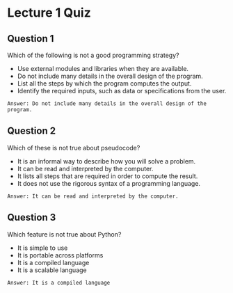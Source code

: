# Lecture 1 Quiz

## Question 1
Which of the following is not a good programming strategy?
* Use external modules and libraries when they are available.
* Do not include many details in the overall design of the program.
* List all the steps by which the program computes the output.
* Identify the required inputs, such as data or specifications from the user.
```
Answer: Do not include many details in the overall design of the program.
```

## Question 2
Which of these is not true about pseudocode?
* It is an informal way to describe how you will solve a problem.
* It can be read and interpreted by the computer.
* It lists all steps that are required in order to compute the result.
* It does not use the rigorous syntax of a programming language.
```
Answer: It can be read and interpreted by the computer.
```

## Question 3
Which feature is not true about Python?
* It is simple to use
* It is portable across platforms
* It is a compiled language
* It is a scalable language
```
Answer: It is a compiled language
```
